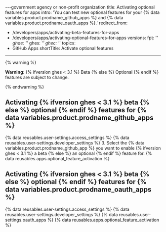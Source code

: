 ---government agency or non-profit organization
title: Activating optional features for apps
intro: 'You can test new optional features for your {% data variables.product.prodname_github_apps %} and {% data variables.product.prodname_oauth_apps %}.'
redirect_from:
  - /developers/apps/activating-beta-features-for-apps
  - /developers/apps/activating-optional-features-for-apps
versions:
  fpt: '*'
  ghae: '*'
  ghes: '*'
  ghec: '*'
topics:
  - GitHub Apps
shortTitle: Activate optional features
---
{% warning %}

**Warning:** {% ifversion ghes < 3.1 %} Beta {% else %} Optional {% endif %} features are subject to change.

{% endwarning %}

## Activating {% ifversion ghes < 3.1 %} beta {% else %} optional {% endif %} features for {% data variables.product.prodname_github_apps %}

{% data reusables.user-settings.access_settings %}
{% data reusables.user-settings.developer_settings %}
3. Select the {% data variables.product.prodname_github_app %} you want to enable {% ifversion ghes < 3.1 %} a beta {% else %} an optional {% endif %} feature for.
{% data reusables.apps.optional_feature_activation %}

## Activating {% ifversion ghes < 3.1 %} beta {% else %} optional {% endif %} features for {% data variables.product.prodname_oauth_apps %}

{% data reusables.user-settings.access_settings %}
{% data reusables.user-settings.developer_settings %}
{% data reusables.user-settings.oauth_apps %}
{% data reusables.apps.optional_feature_activation %}
